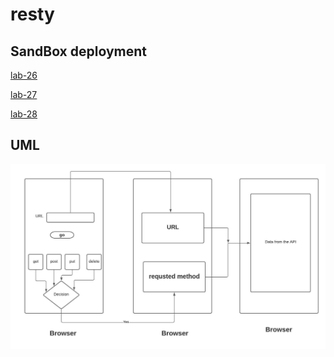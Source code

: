 # resty

## SandBox deployment 

 [lab-26](https://u6939.csb.app/)
 
 [lab-27](https://vubng.csb.app/)

 [lab-28](https://b414u.csb.app/)

## UML 

![](lab-27.jpg)

